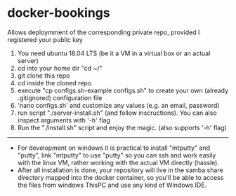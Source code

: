 # docker-bookings
Allows deploymment of the corresponding private repo, provided I registered your public key

1. You need ubuntu 18.04 LTS (be it a VM in a virtual box or an actual server)
2. cd into your home dir "cd ~/"
3. git clone this repo
4. cd inside the cloned repo
5. execute "cp configs.sh-example configs.sh" to create your own (already .gitignored) configuration file
6. 'nano configs.sh' and customize any values (e.g. an email, password)
7. run script "./server-install.sh" (and follow inscructions). You can also inspect arguments with '-h' flag
8. Run the "./install.sh" script and enjoy the magic. (also supports '-h' flag)

---------------------------------------------------------
- For development on windows it is practical to install "mtputty" and "putty", link "mtputty" to use "putty" so you can ssh and work easily with the linux VM, rather working with the actual VM directly (hassle).
- After all installation is done, your repository will live in the samba share directory mapped into the docker container, so you'll be able to access the files from windows ThisPC and use any kind of Windows IDE.
